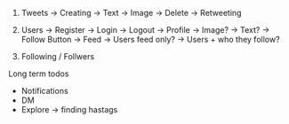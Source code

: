 1. Tweets
    -> Creating
        -> Text
        -> Image
    -> Delete
    -> Retweeting

2. Users
    -> Register
    -> Login
    -> Logout
    -> Profile
        -> Image?
        -> Text?
        -> Follow Button
    -> Feed
        -> Users feed only?
        -> Users + who they follow?
3. Following / Follwers

Long term todos
- Notifications
- DM
- Explore -> finding hastags
